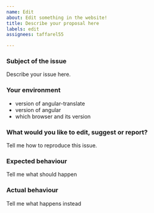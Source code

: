 ```yaml
---
name: Edit
about: Edit something in the website!
title: Describe your proposal here
labels: edit
assignees: taffarel55

---
```


### Subject of the issue
Describe your issue here.

### Your environment
* version of angular-translate
* version of angular
* which browser and its version

### What would you like to edit, suggest or report?
Tell me how to reproduce this issue.

### Expected behaviour
Tell me what should happen

### Actual behaviour
Tell me what happens instead
